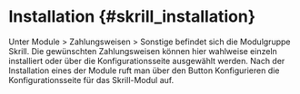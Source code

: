 # Installation {#skrill_installation}

Unter Module \> Zahlungsweisen \> Sonstige befindet sich die Modulgruppe Skrill. Die gewünschten Zahlungsweisen können hier wahlweise einzeln installiert oder über die Konfigurationsseite ausgewählt werden. Nach der Installation eines der Module ruft man über den Button Konfigurieren die Konfigurationsseite für das Skrill-Modul auf.



